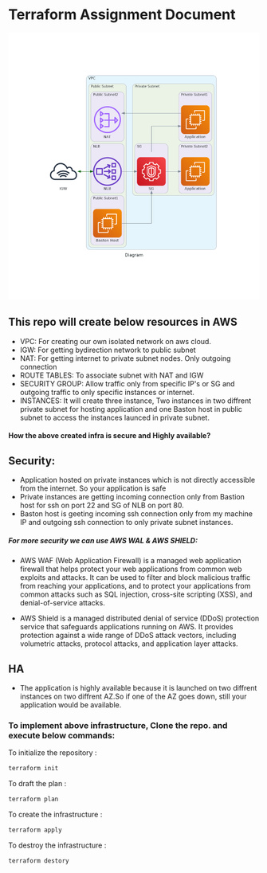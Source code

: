 # Terraform Assignment Document
![Diagram](./diagram.png)
## This repo will create below resources in AWS

- VPC: For creating our own isolated network on aws cloud.
- IGW: For getting bydirection network to public subnet
- NAT: For getting internet to private subnet nodes. Only outgoing connection
- ROUTE TABLES: To associate subnet with NAT and IGW
- SECURITY GROUP: Allow traffic only from specific IP's or SG and outgoing traffic to only specific instances or internet.
- INSTANCES: It will create three instance, Two  instances in two diffrent private subnet for hosting application and one Baston host in public subnet to access the instances launced in private subnet.


#### How the above created infra is secure and Highly available?

## Security:
- Application hosted on private instances which is not directly accessible from the internet. So your application is safe
- Private instances are getting incoming connection only from Bastion host for ssh on port 22 and SG of NLB on port 80.
- Baston host is geeting incoming ssh connection only from my machine IP and outgoing ssh connection to only private subnet instances.

##### For more security we can use AWS WAL & AWS SHIELD:
- AWS WAF (Web Application Firewall) is a managed web application firewall that helps protect your web applications from common web exploits and attacks. It can be used to filter and block malicious traffic from reaching your applications, and to protect your applications from common attacks such as SQL injection, cross-site scripting (XSS), and denial-of-service attacks.

- AWS Shield is a managed distributed denial of service (DDoS) protection service that safeguards applications running on AWS. It provides protection against a wide range of DDoS attack vectors, including volumetric attacks, protocol attacks, and application layer attacks.

## HA
- The application is highly available because it is launched on two diffrent instances on two diffrent AZ.So if one of the AZ goes down, still your application would be available.

### To implement above infrastructure, Clone the repo. and execute below commands:

To initialize the repository :
```bash
terraform init
```

To draft the plan :
```bash
terraform plan
```

To create the infrastructure :
```bash
terraform apply
```

To destroy the infrastructure :
```bash
terraform destory
```
